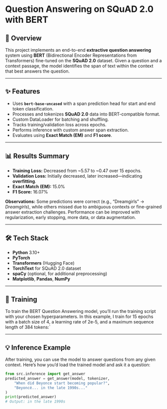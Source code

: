 # Question Answering on SQuAD 2.0 with BERT

## 📖 Overview

This project implements an end-to-end **extractive question answering** system using **BERT** (Bidirectional Encoder Representations from Transformers) fine-tuned on the **SQuAD 2.0** dataset.
Given a question and a context passage, the model identifies the span of text within the context that best answers the question.

---

## ✨ Features

* Uses **`bert-base-uncased`** with a span prediction head for start and end token classification.
* Processes and tokenizes **SQuAD 2.0** data into BERT-compatible format.
* Custom DataLoader for batching and shuffling.
* Tracks training/validation loss across epochs.
* Performs inference with custom answer span extraction.
* Evaluates using **Exact Match (EM)** and **F1 score**.

---

## 📊 Results Summary

* **Training Loss:** Decreased from \~5.57 to \~0.47 over 15 epochs.
* **Validation Loss:** Initially decreased, later increased—indicating **overfitting**.
* **Exact Match (EM):** 15.0%
* **F1 Score:** 16.07%

**Observations:**
Some predictions were correct (e.g., “Dreamgirls” → *Dreamgirls*), while others missed due to ambiguous contexts or fine-grained answer extraction challenges. Performance can be improved with regularization, early stopping, more data, or data augmentation.

---

## 🛠 Tech Stack

* **Python** 3.10+
* **PyTorch**
* **Transformers** (Hugging Face)
* **TorchText** for SQuAD 2.0 dataset
* **spaCy** (optional, for additional preprocessing)
* **Matplotlib**, **Pandas**, **NumPy**

---

## 🚀 Training

To train the BERT Question Answering model, you’ll run the training script with your chosen hyperparameters.
In this example, I train for 15 epochs with a batch size of 4, a learning rate of 2e-5, and a maximum sequence length of 384 tokens:`

---

## 💡 Inference Example
After training, you can use the model to answer questions from any given context.
Here’s how you’d load the trained model and ask it a question:

```python
from src.inference import get_answer
predicted_answer = get_answer(model, tokenizer,
    "When did Beyonce start becoming popular?",
    "Beyoncé... in the late 1990s..."
)
print(predicted_answer)
# Output: in the late 1990s
```

